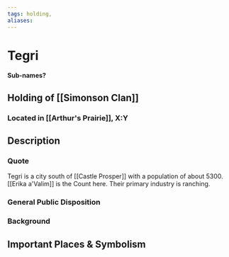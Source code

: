 ```yaml
---
tags: holding,
aliases:
---
```

# Tegri
#### Sub-names?
## Holding of [[Simonson Clan]]
### Located in [[Arthur's Prairie]], X:Y
## Description
### Quote
Tegri is a city south of [[Castle Prosper]] with a population of about 5300. [[Erika a'Valim]] is the Count here. Their primary industry is ranching.

### General Public Disposition

### Background
## Important Places & Symbolism


